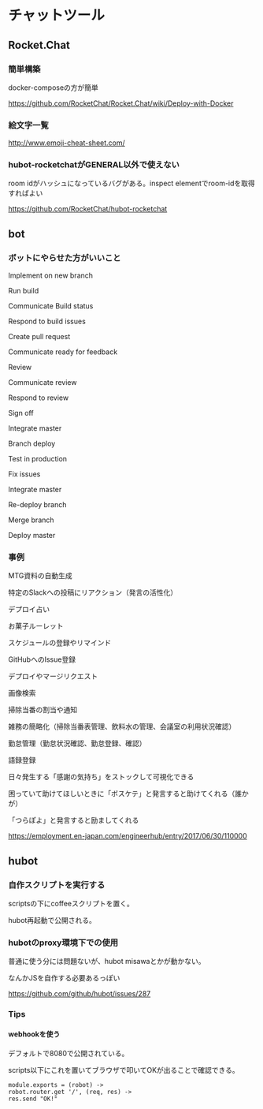 # チャットツール

## Rocket.Chat

### 簡単構築

docker-composeの方が簡単

https://github.com/RocketChat/Rocket.Chat/wiki/Deploy-with-Docker




### 絵文字一覧

http://www.emoji-cheat-sheet.com/



### hubot-rocketchatがGENERAL以外で使えない

room idがハッシュになっているバグがある。inspect elementでroom-idを取得すればよい


https://github.com/RocketChat/hubot-rocketchat


## bot

### ボットにやらせた方がいいこと

Implement on new branch

Run build

Communicate Build status

Respond to build issues

Create pull request

Communicate ready for feedback

Review

Communicate review

Respond to review

Sign off

Integrate master

Branch deploy

Test in production

Fix issues

Integrate master

Re-deploy branch

Merge branch

Deploy master


### 事例

MTG資料の自動生成

特定のSlackへの投稿にリアクション（発言の活性化）

デプロイ占い

お菓子ルーレット

スケジュールの登録やリマインド

GitHubへのIssue登録

デプロイやマージリクエスト

画像検索

掃除当番の割当や通知

雑務の簡略化（掃除当番表管理、飲料水の管理、会議室の利用状況確認）

勤怠管理（勤怠状況確認、勤怠登録、確認）

語録登録

日々発生する「感謝の気持ち」をストックして可視化できる

困っていて助けてほしいときに「ボスケテ」と発言すると助けてくれる（誰かが）

「つらぽよ」と発言すると励ましてくれる



https://employment.en-japan.com/engineerhub/entry/2017/06/30/110000


## hubot

### 自作スクリプトを実行する

scriptsの下にcoffeeスクリプトを置く。

hubot再起動で公開される。


### hubotのproxy環境下での使用

普通に使う分には問題ないが、hubot misawaとかが動かない。

なんかJSを自作する必要あるっぽい


https://github.com/github/hubot/issues/287




### Tips

#### webhookを使う

デフォルトで8080で公開されている。


scripts以下にこれを置いてブラウザで叩いてOKが出ることで確認できる。


~~~
module.exports = (robot) ->
robot.router.get '/', (req, res) ->
res.send "OK!"
~~~


